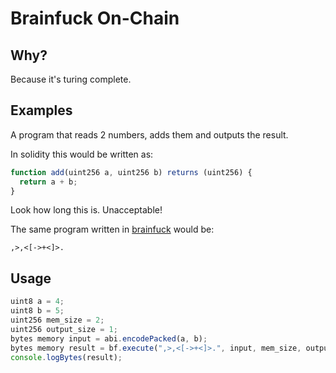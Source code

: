 # Brainfuck On-Chain

## Why?

Because it's turing complete.

## Examples

A program that reads 2 numbers, adds them and outputs the result.

In solidity this would be written as:

```js
function add(uint256 a, uint256 b) returns (uint256) {
  return a + b;
}
```

Look how long this is. Unacceptable!

The same program written in [brainfuck](https://en.wikipedia.org/wiki/Brainfuck) would be:

```brainfuck
,>,<[->+<]>.
```

## Usage

```js
uint8 a = 4;
uint8 b = 5;
uint256 mem_size = 2;
uint256 output_size = 1;
bytes memory input = abi.encodePacked(a, b);
bytes memory result = bf.execute(",>,<[->+<]>.", input, mem_size, output_size);
console.logBytes(result);
```

